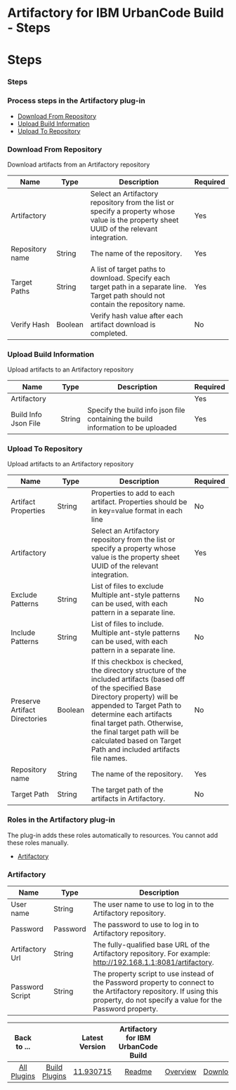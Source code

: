 
Artifactory for IBM UrbanCode Build - Steps
===========================================

# Steps


### Steps




### Process steps in the Artifactory plug-in

* [Download From Repository](#download_from_repository)
* [Upload Build Information](#upload_build_information)
* [Upload To Repository](#upload_to_repository)


### Download From Repository

Download artifacts from an Artifactory repository


| Name | Type | Description                                                                                                          | Required |
| ---- | ---- | -------------------------------------------------------------------------------------------------------------------- | -------- |
| Artifactory |  | Select an Artifactory repository from the list or specify a property whose value is the property sheet UUID of the relevant integration. | Yes |
| Repository name | String | The name of the repository. | Yes |
| Target Paths | String | A list of target paths to download. Specify each target path in a separate line. Target path should not contain the repository name. | Yes |
| Verify Hash | Boolean | Verify hash value after each artifact download is completed. | No |

### Upload Build Information

Upload artifacts to an Artifactory repository


| Name | Type | Description                                                                                                          | Required |
| ---- | ---- | -------------------------------------------------------------------------------------------------------------------- | -------- |
| Artifactory |  |  | Yes |
| Build Info Json File | String | Specify the build info json file containing the build information to be uploaded | Yes |

### Upload To Repository

Upload artifacts to an Artifactory repository


| Name | Type | Description                                                                                                          | Required |
| ---- | ---- | -------------------------------------------------------------------------------------------------------------------- | -------- |
| Artifact Properties | String | Properties to add to each artifact. Properties should be in key=value format in each line | No |
| Artifactory |  | Select an Artifactory repository from the list or specify a property whose value is the property sheet UUID of the relevant integration. | Yes |
| Exclude Patterns | String | List of files to exclude Multiple ant-style patterns can be used, with each pattern in a separate line. | No |
| Include Patterns | String | List of files to include. Multiple ant-style patterns can be used, with each pattern in a separate line. | No |
| Preserve Artifact Directories | Boolean | If this checkbox is checked, the directory structure of the included artifacts (based off of the specified Base Directory property) will be appended to Target Path to determine each artifacts final target path. Otherwise, the final target path will be calculated based on Target Path and included artifacts file names. | No |
| Repository name | String | The name of the repository. | Yes |
| Target Path | String | The target path of the artifacts in Artifactory. | No |


### Roles in the Artifactory plug-in

The plug-in adds these roles automatically to resources. You cannot add these roles manually.


* [Artifactory](#artifactory_role)


### Artifactory


| Name | Type | Description |
| --- | --- | --- |
| User name | String | The user name to use to log in to the Artifactory repository. |
| Password | Password | The password to use to log in to Artifactory repository. |
| Artifactory Url | String | The fully-qualified base URL of the Artifactory repository. For example: http://192.168.1.1:8081/artifactory. |
| Password Script | String | The property script to use instead of the Password property to connect to the Artifactory repository. If using this property, do not specify a value for the Password property. |



|Back to ...||Latest Version|Artifactory for IBM UrbanCode Build |||
| :---: | :---: | :---: | :---: | :---: | :---: |
|[All Plugins](../../index.md)|[Build Plugins](../README.md)|[11.930715](https://raw.githubusercontent.com/UrbanCode/IBM-UCB-PLUGINS/main/files/Artifactory/Artifactory-11.930715.zip)|[Readme](README.md)|[Overview](overview.md)|[Downloads](downloads.md)|

